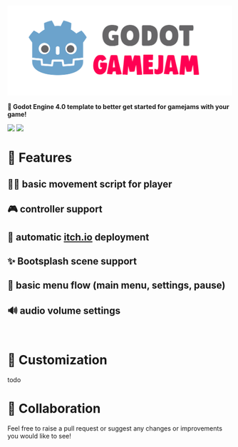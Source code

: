 ![godot-gamejam](logo.png)

**🤖 Godot Engine 4.0 template to better get started for gamejams with your game!**

![](https://img.shields.io/badge/Godot%20Compatible-4.0%2B-%234385B5) [![](https://img.shields.io/discord/785246324793540608.svg?label=&logo=discord&logoColor=ffffff&color=7389D8&labelColor=6A7EC2)](https://discord.com/invite/CKBuE5djXe)

# 🧪 Features

## 🏃‍♀️ basic movement script for player
## 🎮 controller support
## 🚀 automatic [itch.io](https://itch.io) deployment
## ✨ Bootsplash scene support
## 🎩 basic menu flow (main menu, settings, pause)
## 🔊 audio volume settings

</br>

# 🧱 Customization

todo

# 🍻 Collaboration

Feel free to raise a pull request or suggest any changes or improvements you would like to see!
